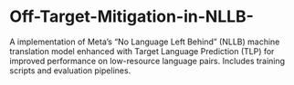# Off-Target-Mitigation-in-NLLB-
A implementation of Meta’s “No Language Left Behind” (NLLB) machine translation model enhanced with Target Language Prediction (TLP) for improved performance on low-resource language pairs. Includes training scripts and evaluation pipelines.
